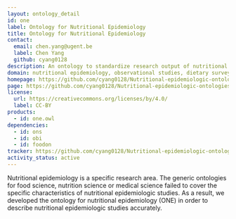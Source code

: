 ```yaml
---
layout: ontology_detail
id: one
label: Ontology for Nutritional Epidemiology
title: Ontology for Nutritional Epidemiology
contact:
  email: chen.yang@ugent.be
  label: Chen Yang
  github: cyang0128
description: An ontology to standardize research output of nutritional epidemiologic studies.
domain: nutritional epidemiology, observational studies, dietary surveys
homepage: https://github.com/cyang0128/Nutritional-epidemiologic-ontologies
page: https://github.com/cyang0128/Nutritional-epidemiologic-ontologies
license:
  url: https://creativecommons.org/licenses/by/4.0/
  label: CC-BY
products:
  - id: one.owl
dependencies:
  - id: ons
  - id: obi
  - id: foodon
tracker: https://github.com/cyang0128/Nutritional-epidemiologic-ontologies/issues
activity_status: active
---
```


Nutritional epidemiology is a specific research area. The generic ontologies for food science, nutrition science or medical science failed to cover the specific characteristics of nutritional epidemiologic studies. As a result, we developed the ontology for nutritional epidemiology (ONE) in order to describe nutritional epidemiologic studies accurately.
